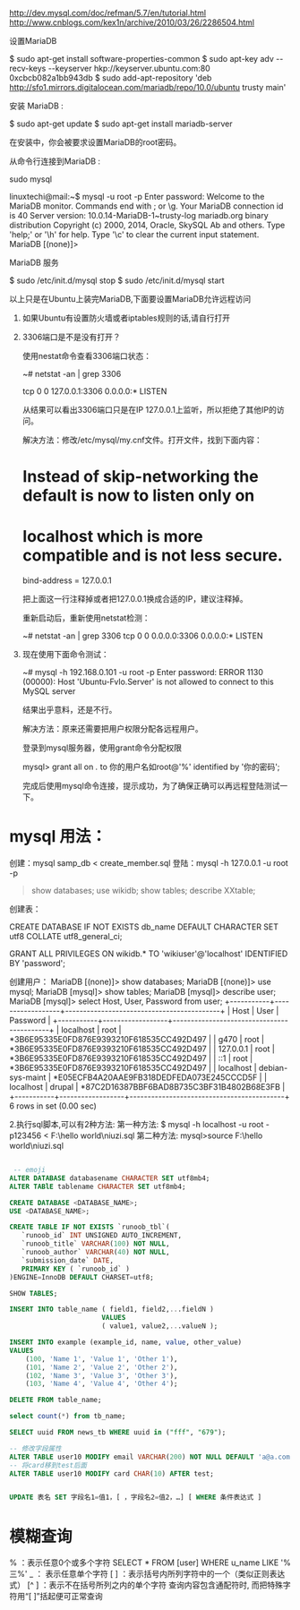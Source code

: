 http://dev.mysql.com/doc/refman/5.7/en/tutorial.html
http://www.cnblogs.com/kex1n/archive/2010/03/26/2286504.html

设置MariaDB

$ sudo apt-get install software-properties-common
$ sudo apt-key adv --recv-keys --keyserver hkp://keyserver.ubuntu.com:80 0xcbcb082a1bb943db
$ sudo add-apt-repository 'deb http://sfo1.mirrors.digitalocean.com/mariadb/repo/10.0/ubuntu trusty main'

安装 MariaDB :

$ sudo apt-get update
$ sudo apt-get install mariadb-server

在安装中，你会被要求设置MariaDB的root密码。

从命令行连接到MariaDB :

sudo mysql

linuxtechi@mail:~$ mysql -u root -p
Enter password:
Welcome to the MariaDB monitor. Commands end with ; or \g.
Your MariaDB connection id is 40
Server version: 10.0.14-MariaDB-1~trusty-log mariadb.org binary distribution
Copyright (c) 2000, 2014, Oracle, SkySQL Ab and others.
Type 'help;' or '\h' for help. Type '\c' to clear the current input statement.
MariaDB [(none)]>

MariaDB 服务

$ sudo /etc/init.d/mysql stop
$ sudo /etc/init.d/mysql start

以上只是在Ubuntu上装完MariaDB,下面要设置MariaDB允许远程访问

1. 如果Ubuntu有设置防火墙或者iptables规则的话,请自行打开
2. 3306端口是不是没有打开？

    使用nestat命令查看3306端口状态：

    ~# netstat -an | grep 3306

    tcp        0      0 127.0.0.1:3306          0.0.0.0:*               LISTEN

    从结果可以看出3306端口只是在IP 127.0.0.1上监听，所以拒绝了其他IP的访问。

    解决方法：修改/etc/mysql/my.cnf文件。打开文件，找到下面内容：

    # Instead of skip-networking the default is now to listen only on
    # localhost which is more compatible and is not less secure.
    bind-address  = 127.0.0.1

    把上面这一行注释掉或者把127.0.0.1换成合适的IP，建议注释掉。

    重新启动后，重新使用netstat检测：

    ~# netstat -an | grep 3306
    tcp        0      0 0.0.0.0:3306            0.0.0.0:*               LISTEN

 

3. 现在使用下面命令测试：

     ~# mysql -h 192.168.0.101 -u root -p
    Enter password:
    ERROR 1130 (00000): Host 'Ubuntu-Fvlo.Server' is not allowed to connect to this MySQL server

    结果出乎意料，还是不行。

    解决方法：原来还需要把用户权限分配各远程用户。

    登录到mysql服务器，使用grant命令分配权限

    mysql> grant all on *.* to 你的用户名如root@'%' identified by '你的密码';

    完成后使用mysql命令连接，提示成功，为了确保正确可以再远程登陆测试一下。

# mysql 用法：

创建：mysql samp_db < create_member.sql
登陆：mysql -h 127.0.0.1 -u root -p
>show databases;
>use wikidb;
>show tables;
>describe XXtable;

创建表：

CREATE DATABASE IF NOT EXISTS db_name DEFAULT CHARACTER SET utf8 COLLATE utf8_general_ci;

GRANT ALL PRIVILEGES ON wikidb.* TO 'wikiuser'@'localhost' 
IDENTIFIED BY 'password';

创建用户：
MariaDB [(none)]> show databases;
MariaDB [(none)]> use mysql;
MariaDB [mysql]> show tables;
MariaDB [mysql]> describe user;
MariaDB [mysql]> select Host, User, Password from user;
+-----------+------------------+-------------------------------------------+
| Host      | User             | Password                                  |
+-----------+------------------+-------------------------------------------+
| localhost | root             | *3B6E95335E0FD876E9393210F618535CC492D497 |
| g470      | root             | *3B6E95335E0FD876E9393210F618535CC492D497 |
| 127.0.0.1 | root             | *3B6E95335E0FD876E9393210F618535CC492D497 |
| ::1       | root             | *3B6E95335E0FD876E9393210F618535CC492D497 |
| localhost | debian-sys-maint | *E05ECFB4A20AAE9FB318DEDFEDA073E245CCCD5F |
| localhost | drupal           | *87C2D16387BBF6BAD8B735C3BF31B4802B68E3FB |
+-----------+------------------+-------------------------------------------+
6 rows in set (0.00 sec)




2.执行sql脚本,可以有2种方法:
第一种方法:
	$ mysql -h localhost -u root -p123456 < F:\hello world\niuzi.sql
第二种方法:
	mysql>source F:\hello world\niuzi.sql 


```sql

 -- emoji
ALTER DATABASE databasename CHARACTER SET utf8mb4;
ALTER TABlE tablename CHARACTER SET utf8mb4;

CREATE DATABASE <DATABASE_NAME>;
USE <DATABASE_NAME>;

CREATE TABLE IF NOT EXISTS `runoob_tbl`(
   `runoob_id` INT UNSIGNED AUTO_INCREMENT,
   `runoob_title` VARCHAR(100) NOT NULL,
   `runoob_author` VARCHAR(40) NOT NULL,
   `submission_date` DATE,
   PRIMARY KEY ( `runoob_id` )
)ENGINE=InnoDB DEFAULT CHARSET=utf8;

SHOW TABLES;

INSERT INTO table_name ( field1, field2,...fieldN )
                       VALUES
                       ( value1, value2,...valueN );

INSERT INTO example (example_id, name, value, other_value)
VALUES
    (100, 'Name 1', 'Value 1', 'Other 1'),
    (101, 'Name 2', 'Value 2', 'Other 2'),
    (102, 'Name 3', 'Value 3', 'Other 3'),
    (103, 'Name 4', 'Value 4', 'Other 4');

DELETE FROM table_name;

select count(*) from tb_name;

SELECT uuid FROM news_tb WHERE uuid in ("fff", "679");

-- 修改字段属性
ALTER TABLE user10 MODIFY email VARCHAR(200) NOT NULL DEFAULT 'a@a.com';
-- 将card移到test后面
ALTER TABLE user10 MODIFY card CHAR(10) AFTER test;


UPDATE 表名 SET 字段名1=值1，[ ，字段名2=值2，…] [ WHERE 条件表达式 ]
```


# 模糊查询

% ：表示任意0个或多个字符 SELECT * FROM [user] WHERE u_name LIKE '%三%'
_ ： 表示任意单个字符
[ ] ：表示括号内所列字符中的一个（类似正则表达式）
[^ ] ：表示不在括号所列之内的单个字符
查询内容包含通配符时, 而把特殊字符用“[ ]”括起便可正常查询
